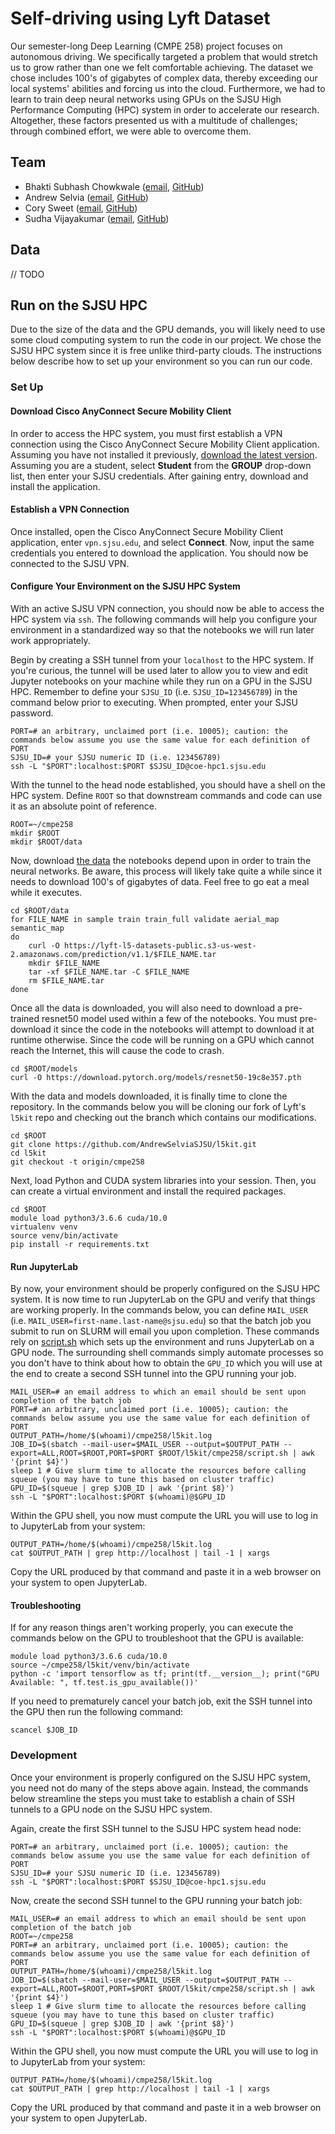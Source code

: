 # Self-driving using Lyft Dataset

Our semester-long Deep Learning (CMPE 258) project focuses on autonomous driving. We specifically targeted a problem that would stretch us to grow rather than one we felt comfortable achieving. The dataset we chose includes 100's of gigabytes of complex data, thereby exceeding our local systems' abilities and forcing us into the cloud. Furthermore, we had to learn to train deep neural networks using GPUs on the SJSU High Performance Computing (HPC) system in order to accelerate our research. Altogether, these factors presented us with a multitude of challenges; through combined effort, we were able to overcome them.

## Team

* Bhakti Subhash Chowkwale ([email](mailto:bhaktisubhash.chowkwale@sjsu.edu), [GitHub](https://github.com/bhaktichowkwale))
* Andrew Selvia ([email](mailto:andrew.selvia@sjsu.edu), [GitHub](https://github.com/AndrewSelviaSJSU))
* Cory Sweet ([email](mailto:cory.sweet@sjsu.edu), [GitHub](https://github.com/cx2sweet))
* Sudha Vijayakumar ([email](mailto:sudha.vijayakumar@sjsu.edu), [GitHub](https://github.com/sudha-vijayakumar))

## Data

// TODO

## Run on the SJSU HPC

Due to the size of the data and the GPU demands, you will likely need to use some cloud computing system to run the code in our project. We chose the SJSU HPC system since it is free unlike third-party clouds. The instructions below describe how to set up your environment so you can run our code.

### Set Up

#### Download Cisco AnyConnect Secure Mobility Client

In order to access the HPC system, you must first establish a VPN connection using the Cisco AnyConnect Secure Mobility Client application. Assuming you have not installed it previously, [download the latest version](https://vpn.sjsu.edu). Assuming you are a student, select **Student** from the **GROUP** drop-down list, then enter your SJSU credentials. After gaining entry, download and install the application.

#### Establish a VPN Connection

Once installed, open the Cisco AnyConnect Secure Mobility Client application, enter `vpn.sjsu.edu`, and select **Connect**. Now, input the same credentials you entered to download the application. You should now be connected to the SJSU VPN.

#### Configure Your Environment on the SJSU HPC System

With an active SJSU VPN connection, you should now be able to access the HPC system via `ssh`. The following commands will help you configure your environment in a standardized way so that the notebooks we will run later work appropriately.

Begin by creating a SSH tunnel from your `localhost` to the HPC system. If you're curious, the tunnel will be used later to allow you to view and edit Jupyter notebooks on your machine while they run on a GPU in the SJSU HPC. Remember to define your `SJSU_ID` (i.e. `SJSU_ID=123456789`) in the command below prior to executing. When prompted, enter your SJSU password.

```shell
PORT=# an arbitrary, unclaimed port (i.e. 10005); caution: the commands below assume you use the same value for each definition of PORT
SJSU_ID=# your SJSU numeric ID (i.e. 123456789)
ssh -L "$PORT":localhost:$PORT $SJSU_ID@coe-hpc1.sjsu.edu
```

With the tunnel to the head node established, you should have a shell on the HPC system. Define `ROOT` so that downstream commands and code can use it as an absolute point of reference.

```shell
ROOT=~/cmpe258
mkdir $ROOT
mkdir $ROOT/data
```

Now, download [the data](https://self-driving.lyft.com/level5/download/) the notebooks depend upon in order to train the neural networks. Be aware, this process will likely take quite a while since it needs to download 100's of gigabytes of data. Feel free to go eat a meal while it executes.

```shell
cd $ROOT/data
for FILE_NAME in sample train train_full validate aerial_map semantic_map
do
    curl -O https://lyft-l5-datasets-public.s3-us-west-2.amazonaws.com/prediction/v1.1/$FILE_NAME.tar
    mkdir $FILE_NAME
    tar -xf $FILE_NAME.tar -C $FILE_NAME
    rm $FILE_NAME.tar
done
```

Once all the data is downloaded, you will also need to download a pre-trained resnet50 model used within a few of the notebooks. You must pre-download it since the code in the notebooks will attempt to download it at runtime otherwise. Since the code will be running on a GPU which cannot reach the Internet, this will cause the code to crash. 

```shell
cd $ROOT/models
curl -O https://download.pytorch.org/models/resnet50-19c8e357.pth 
```

With the data and models downloaded, it is finally time to clone the repository. In the commands below you will be cloning our fork of Lyft's `l5kit` repo and checking out the branch which contains our modifications.

```shell
cd $ROOT
git clone https://github.com/AndrewSelviaSJSU/l5kit.git
cd l5kit
git checkout -t origin/cmpe258
```

Next, load Python and CUDA system libraries into your session. Then, you can create a virtual environment and install the required packages. 

```shell
cd $ROOT
module load python3/3.6.6 cuda/10.0
virtualenv venv
source venv/bin/activate
pip install -r requirements.txt
```

#### Run JupyterLab

By now, your environment should be properly configured on the SJSU HPC system. It is now time to run JupyterLab on the GPU and verify that things are working properly. In the commands below, you can define `MAIL_USER` (i.e. `MAIL_USER=first-name.last-name@sjsu.edu`) so that the batch job you submit to run on SLURM will email you upon completion. These commands rely on [script.sh](script.sh) which sets up the environment and runs JupyterLab on a GPU node. The surrounding shell commands simply automate processes so you don't have to think about how to obtain the `GPU_ID` which you will use at the end to create a second SSH tunnel into the GPU running your job.

```shell
MAIL_USER=# an email address to which an email should be sent upon completion of the batch job
PORT=# an arbitrary, unclaimed port (i.e. 10005); caution: the commands below assume you use the same value for each definition of PORT
OUTPUT_PATH=/home/$(whoami)/cmpe258/l5kit.log
JOB_ID=$(sbatch --mail-user=$MAIL_USER --output=$OUTPUT_PATH --export=ALL,ROOT=$ROOT,PORT=$PORT $ROOT/l5kit/cmpe258/script.sh | awk '{print $4}')
sleep 1 # Give slurm time to allocate the resources before calling squeue (you may have to tune this based on cluster traffic)
GPU_ID=$(squeue | grep $JOB_ID | awk '{print $8}')
ssh -L "$PORT":localhost:$PORT $(whoami)@$GPU_ID
```

Within the GPU shell, you now must compute the URL you will use to log in to JupyterLab from your system:

```shell
OUTPUT_PATH=/home/$(whoami)/cmpe258/l5kit.log
cat $OUTPUT_PATH | grep http://localhost | tail -1 | xargs
```

Copy the URL produced by that command and paste it in a web browser on your system to open JupyterLab.

#### Troubleshooting

If for any reason things aren't working properly, you can execute the commands below on the GPU to troubleshoot that the GPU is available:

```shell
module load python3/3.6.6 cuda/10.0
source ~/cmpe258/l5kit/venv/bin/activate
python -c 'import tensorflow as tf; print(tf.__version__); print("GPU Available: ", tf.test.is_gpu_available())'
```

If you need to prematurely cancel your batch job, exit the SSH tunnel into the GPU then run the following command:

```shell
scancel $JOB_ID
```

### Development

Once your environment is properly configured on the SJSU HPC system, you need not do many of the steps above again. Instead, the commands below streamline the steps you must take to establish a chain of SSH tunnels to a GPU node on the SJSU HPC system.

Again, create the first SSH tunnel to the SJSU HPC system head node:

```shell
PORT=# an arbitrary, unclaimed port (i.e. 10005); caution: the commands below assume you use the same value for each definition of PORT
SJSU_ID=# your SJSU numeric ID (i.e. 123456789)
ssh -L "$PORT":localhost:$PORT $SJSU_ID@coe-hpc1.sjsu.edu
```

Now, create the second SSH tunnel to the GPU running your batch job:

```shell
MAIL_USER=# an email address to which an email should be sent upon completion of the batch job
ROOT=~/cmpe258
PORT=# an arbitrary, unclaimed port (i.e. 10005); caution: the commands below assume you use the same value for each definition of PORT
OUTPUT_PATH=/home/$(whoami)/cmpe258/l5kit.log
JOB_ID=$(sbatch --mail-user=$MAIL_USER --output=$OUTPUT_PATH --export=ALL,ROOT=$ROOT,PORT=$PORT $ROOT/l5kit/cmpe258/script.sh | awk '{print $4}')
sleep 1 # Give slurm time to allocate the resources before calling squeue (you may have to tune this based on cluster traffic)
GPU_ID=$(squeue | grep $JOB_ID | awk '{print $8}')
ssh -L "$PORT":localhost:$PORT $(whoami)@$GPU_ID
```

Within the GPU shell, you now must compute the URL you will use to log in to JupyterLab from your system:

```shell
OUTPUT_PATH=/home/$(whoami)/cmpe258/l5kit.log
cat $OUTPUT_PATH | grep http://localhost | tail -1 | xargs
```

Copy the URL produced by that command and paste it in a web browser on your system to open JupyterLab.